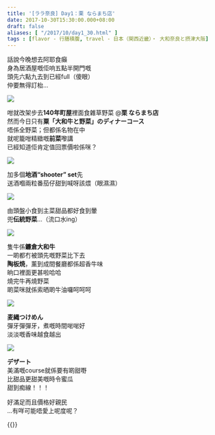 ```yaml
---
title: '[ララ奈良] Day1：栗 ならまち店'
date: 2017-10-30T15:30:00.000+08:00
draft: false
aliases: [ "/2017/10/day1_30.html" ]
tags : [flavor - 行膳積腹, travel - 日本（関西近畿）・ 大和奈良と摂津大阪]
---
```


話說今晚想去阿耶食癲  
身為居酒屋嘅佢响五點半開門嘅  
頭先六點九去到已經full（傻眼）  
仲要無得訂枱...  

![](/images/nara1d.jpg)

咁就改架步去**140年町屋**裡面食雜草野菜 @**栗 ならまち店**  
然而今日只有**粟「大和牛と野菜」のディナーコース**  
唔係全野菜；但都係名物在中  
就呢籠咁精緻嘅**前菜**嚟講  
已經知道佢肯定值回票價啦係咪？  

![](/images/nara1d1.jpg)

加多個**地酒“shooter” set**先  
送酒嗰兩粒番茄仔甜到喊呀該煨（眼濕濕）  

![](/images/nara1d2.jpg)

由頭盤小食到主菜甜品都好食到暈  
兜**伝統野菜**...（流口水ing）  

![](/images/nara1d3.jpg)

隻牛係**鐮倉大和牛**  
一啲都冇被頭先嘅野菜比下去  
**陶板焼**，薰到成間餐廳都係超香牛味  
晌口裡面更甚啦哈哈  
燒完牛再燒野菜  
啲菜咪就係索晒啲牛油囉呵呵呵  

![](/images/nara1d4.jpg)

**麦縄つけめん**  
彈牙彈彈牙，煮嘅時間啱啱好  
淡淡嘅香味越食越出  

![](/images/nara1d5.jpg)

**デザート**  
美滿嘅course就係要有啲甜嘢  
比甜品更甜美嘅時令蜜瓜  
甜到痴線！！！  
  
好滿足而且價格好親民  
…有咩可能唔愛上呢度呢？  
  
{{<nara>}}
